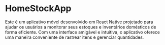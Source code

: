 # HomeStockApp

Este é um aplicativo móvel desenvolvido em React Native projetado para ajudar os usuários a monitorar seus estoques e inventários domésticos de forma eficiente. Com uma interface amigável e intuitiva, o aplicativo oferece uma maneira conveniente de rastrear itens e gerenciar quantidades.
